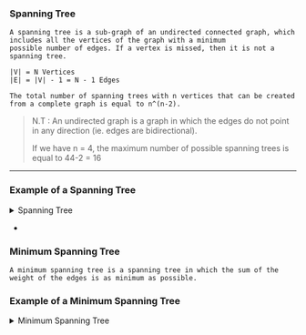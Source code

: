 ### Spanning Tree

```
A spanning tree is a sub-graph of an undirected connected graph, which includes all the vertices of the graph with a minimum 
possible number of edges. If a vertex is missed, then it is not a spanning tree.

|V| = N Vertices
|E| = |V| - 1 = N - 1 Edges

The total number of spanning trees with n vertices that can be created from a complete graph is equal to n^(n-2).
```
> N.T : An undirected graph is a graph in which the edges do not point in any direction (ie. edges are bidirectional).
> 
> If we have n = 4, the maximum number of possible spanning trees is equal to 44-2 = 16

---

### Example of a Spanning Tree

<details> <summary> Spanning Tree </summary>

<br/>
 
#### Normal graph :
  
  ```mermaid
graph TD;
    A-->B;
    A-->D;
    B-->C;
    D-->C; 
```
 
#### A spanning tree :
  
  ```mermaid
graph TD;
    A-->B;
    A-->D;
    D-->C; 
```
   
#### A spanning tree :
  
  ```mermaid
graph TD;
    A-->B;
    B-->C;
    D-->C; 
```
   
#### A spanning tree :
  
  ```mermaid
graph TD;
    A-->D;
    B-->C;
    D-->C; 
```
   
#### A spanning tree :
  
  ```mermaid
graph TD;
    A-->B;
    A-->D;
    B-->C; 
```
   
#### A spanning tree :
  
  ```mermaid
graph TD;
    A-->B;
    A-->D;
    A-->C; 
```
   
#### A spanning tree :
  
  ```mermaid
graph TD;
    A-->D;
    D-->B
    B-->C; 
```
    
</details>

-

### Minimum Spanning Tree

```
A minimum spanning tree is a spanning tree in which the sum of the weight of the edges is as minimum as possible.
```

### Example of a Minimum Spanning Tree

<details> <summary> Minimum Spanning Tree </summary>

<br/>
 
#### Weighted Normal graph :
  
![image](https://user-images.githubusercontent.com/59710234/184213945-738c500d-334a-449e-8d57-8d3ba716be3e.png)
 
#### A spanning tree :
  
![image](https://user-images.githubusercontent.com/59710234/184214000-83981e7f-53e8-4127-a26e-1b8e6524c9db.png)
   
#### A spanning tree :
  
![image](https://user-images.githubusercontent.com/59710234/184214035-32cb6b59-7a8b-4ad0-aee9-64053299fe0a.png)
   
#### A spanning tree :
  
![image](https://user-images.githubusercontent.com/59710234/184214073-d7694fbb-61ed-49d9-9e92-9cbdb0d61bb8.png)
   
#### A spanning tree :
  
![image](https://user-images.githubusercontent.com/59710234/184214091-9beb6c56-f987-4559-b372-c26fe050438f.png)
   
#### A spanning tree :
  
![image](https://user-images.githubusercontent.com/59710234/184214116-5c92bdbb-4672-482e-b9f2-61fde655c8ce.png)
   
#### The minimum spanning tree (7 cost) :
  
![image](https://user-images.githubusercontent.com/59710234/184214145-8b780ccc-5eda-4762-a11e-bf1c864b3d43.png)
  
</details>

